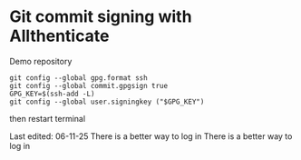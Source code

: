 # Git commit signing with Allthenticate
Demo repository

```
git config --global gpg.format ssh
git config --global commit.gpgsign true
GPG_KEY=$(ssh-add -L)
git config --global user.signingkey ("$GPG_KEY")
```
then restart terminal

Last edited: 06-11-25
There is a better way to log in
There is a better way to log in
